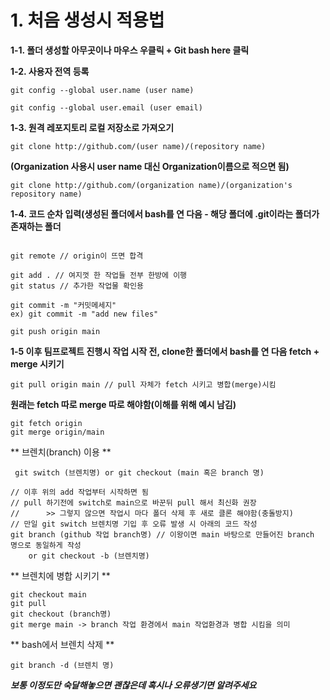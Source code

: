 # 1. 처음 생성시 적용법


**1-1. 폴더 생성할 아무곳이나 마우스 우클릭 + Git bash here 클릭**

**1-2. 사용자 전역 등록**

```
git config --global user.name (user name)

git config --global user.email (user email)
```

**1-3. 원격 레포지토리 로컬 저장소로 가져오기**

```
git clone http://github.com/(user name)/(repository name)
```
**(Organization 사용시 user name 대신 Organization이름으로 적으면 됨)**

```
git clone http://github.com/(organization name)/(organization's repository name)
```

**1-4. 코드 순차 입력(생성된 폴더에서 bash를 연 다음 - 해당 폴더에 .git이라는 폴더가 존재하는 폴더**

```

git remote // origin이 뜨면 합격

git add . // 여지껏 한 작업들 전부 한방에 이행
git status // 추가한 작업물 확인용

git commit -m "커밋메세지"
ex) git commit -m "add new files"

git push origin main 
```

**1-5 이후 팀프로젝트 진행시 작업 시작 전, clone한 폴더에서 bash를 연 다음 fetch + merge 시키기**

```
git pull origin main // pull 자체가 fetch 시키고 병합(merge)시킴

```
**원래는 fetch 따로 merge 따로 해야함(이해를 위해 예시 남김)**
```
git fetch origin
git merge origin/main
```



** 브렌치(branch) 이용 **
```
 git switch (브렌치명) or git checkout (main 혹은 branch 명) 

// 이후 위의 add 작업부터 시작하면 됨
// pull 하기전에 switch로 main으로 바꾼뒤 pull 해서 최신화 권장
//		>> 그렇지 않으면 작업시 마다 폴더 삭제 후 새로 클론 해야함(충돌방지)
// 만일 git switch 브렌치명 기입 후 오류 발생 시 아래의 코드 작성
git branch (github 작업 branch명) // 이왕이면 main 바탕으로 만들어진 branch 명으로 동일하게 작성
	or git checkout -b (브렌치명)
```
** 브렌치에 병합 시키기 **
```
git checkout main
git pull
git checkout (branch명)
git merge main -> branch 작업 환경에서 main 작업환경과 병합 시킴을 의미
```

** bash에서 브렌치 삭제 **
```
git branch -d (브렌치 명)
```
***보통 이정도만 숙달해놓으면 괜찮은데 혹시나 오류생기면 알려주세요***

